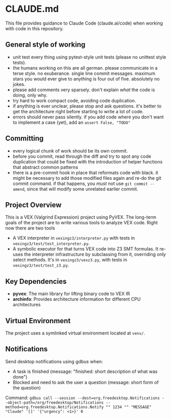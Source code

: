 # CLAUDE.md

This file provides guidance to Claude Code (claude.ai/code) when working with code in this repository.

## General style of working

- unit test every thing using pytest-style unit tests (please no unittest style tests).
- the humans working on this are all german. please communicate in a terse style. no exuberance. single line commit messages. maximum stars you would ever give to anything is four out of five. absolutely no jokes.
- please add comments very sparsely. don't explain *what* the code is doing, only why.
- try hard to work compact code, avoiding code duplication.
- if anything is ever unclear, please stop and ask questions. it's better to get the architecture right before starting to write a lot of code.
- errors should never pass silently. if you add code where you don't want to implement a case (yet), add an `assert False, "TODO"`

## Committing

- every logical chunk of work should be its own commit.
- before you commit, read through the diff and try to spot any code duplication
  that could be fixed with the introduction of helper functions that abstract
  common patterns
- there is a pre-commit hook in place that reformats code with black. it might
  be necessary to add those modified files again and re-do the git commit
  command. if that happens, you *must* not use `git commit --amend`, since that
  will modify some unrelated earlier commit.

## Project Overview

This is a VEX (Valgrind Expression) project using PyVEX. The long-term goals of
the project are to write various tools to analyze VEX code. Right now there are two tools

- A VEX interpreter in `vexingz3/interpreter.py` with tests in `vexingz3/test/test_interpreter.py`.
- A symbolic executor for that turns VEX code into Z3 SMT formulas. It re-uses
  the interpreter infrastructure by subclassing from it, overriding only select
  methods. It's in `vexingz3/vexz3.py`, with tests in `vexingz3/test/test_z3.py`.

## Key Dependencies

- **pyvex**: The main library for lifting binary code to VEX IR
- **archinfo**: Provides architecture information for different CPU architectures

## Virtual Environment

The project uses a symlinked virtual environment located at `venv/`.

## Notifications

Send desktop notifications using gdbus when:
- A task is finished (message: "finished: short description of what was done")
- Blocked and need to ask the user a question (message: short form of the question)

Command: `gdbus call --session --dest=org.freedesktop.Notifications --object-path=/org/freedesktop/Notifications --method=org.freedesktop.Notifications.Notify "" 1234 "" "MESSAGE" "Claude" '[]' '{"urgency": <1>}' 0`
